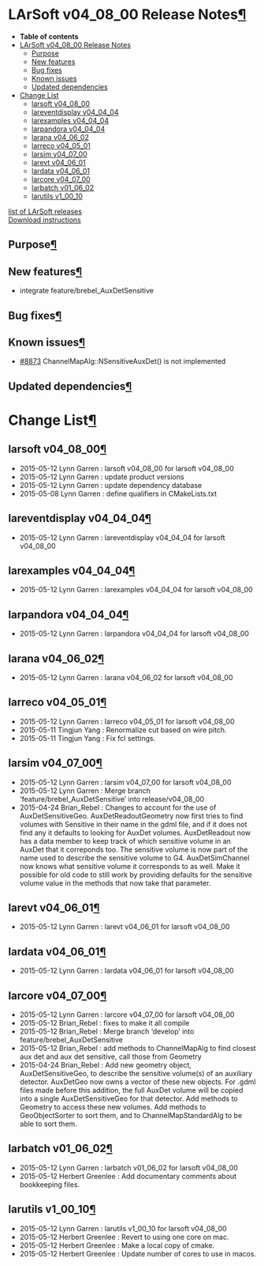 LArSoft v04\_08\_00 Release Notes[¶](#LArSoft-v04_08_00-Release-Notes)
======================================================================

-   **Table of contents**
-   [LArSoft v04\_08\_00 Release Notes](#LArSoft-v04_08_00-Release-Notes)
    -   [Purpose](#Purpose)
    -   [New features](#New-features)
    -   [Bug fixes](#Bug-fixes)
    -   [Known issues](#Known-issues)
    -   [Updated dependencies](#Updated-dependencies)
-   [Change List](#Change-List)
    -   [larsoft v04\_08\_00](#larsoft-v04_08_00)
    -   [lareventdisplay v04\_04\_04](#lareventdisplay-v04_04_04)
    -   [larexamples v04\_04\_04](#larexamples-v04_04_04)
    -   [larpandora v04\_04\_04](#larpandora-v04_04_04)
    -   [larana v04\_06\_02](#larana-v04_06_02)
    -   [larreco v04\_05\_01](#larreco-v04_05_01)
    -   [larsim v04\_07\_00](#larsim-v04_07_00)
    -   [larevt v04\_06\_01](#larevt-v04_06_01)
    -   [lardata v04\_06\_01](#lardata-v04_06_01)
    -   [larcore v04\_07\_00](#larcore-v04_07_00)
    -   [larbatch v01\_06\_02](#larbatch-v01_06_02)
    -   [larutils v1\_00\_10](#larutils-v1_00_10)

[list of LArSoft releases](LArSoft_release_list)\
[Download instructions](http://scisoft.fnal.gov/scisoft/bundles/larsoft/v04_08_00/larsoft-v04_08_00.html)


Purpose[¶](#Purpose)
--------------------


New features[¶](#New-features)
------------------------------

-   integrate feature/brebel\_AuxDetSensitive


Bug fixes[¶](#Bug-fixes)
------------------------


Known issues[¶](#Known-issues)
------------------------------

-   [\#8873](/redmine/issues/8873 "Bug: ChannelMapAlg::NSensitiveAuxDet() has no implementation (Closed)") ChannelMapAlg::NSensitiveAuxDet() is not implemented


Updated dependencies[¶](#Updated-dependencies)
----------------------------------------------


Change List[¶](#Change-List)
============================


larsoft v04\_08\_00[¶](#larsoft-v04_08_00)
------------------------------------------

-   2015-05-12 Lynn Garren : larsoft v04\_08\_00 for larsoft v04\_08\_00
-   2015-05-12 Lynn Garren : update product versions
-   2015-05-12 Lynn Garren : update dependency database
-   2015-05-08 Lynn Garren : define qualifiers in CMakeLists.txt


lareventdisplay v04\_04\_04[¶](#lareventdisplay-v04_04_04)
----------------------------------------------------------

-   2015-05-12 Lynn Garren : lareventdisplay v04\_04\_04 for larsoft v04\_08\_00


larexamples v04\_04\_04[¶](#larexamples-v04_04_04)
--------------------------------------------------

-   2015-05-12 Lynn Garren : larexamples v04\_04\_04 for larsoft v04\_08\_00


larpandora v04\_04\_04[¶](#larpandora-v04_04_04)
------------------------------------------------

-   2015-05-12 Lynn Garren : larpandora v04\_04\_04 for larsoft v04\_08\_00


larana v04\_06\_02[¶](#larana-v04_06_02)
----------------------------------------

-   2015-05-12 Lynn Garren : larana v04\_06\_02 for larsoft v04\_08\_00


larreco v04\_05\_01[¶](#larreco-v04_05_01)
------------------------------------------

-   2015-05-12 Lynn Garren : larreco v04\_05\_01 for larsoft v04\_08\_00
-   2015-05-11 Tingjun Yang : Renormalize cut based on wire pitch.
-   2015-05-11 Tingjun Yang : Fix fcl settings.


larsim v04\_07\_00[¶](#larsim-v04_07_00)
----------------------------------------

-   2015-05-12 Lynn Garren : larsim v04\_07\_00 for larsoft v04\_08\_00
-   2015-05-12 Lynn Garren : Merge branch ‘feature/brebel\_AuxDetSensitive’ into release/v04\_08\_00
-   2015-04-24 Brian\_Rebel : Changes to account for the use of AuxDetSensitiveGeo. AuxDetReadoutGeometry now first tries to find volumes with Sensitive in their name in the gdml file, and if it does not find any it defaults to looking for AuxDet volumes. AuxDetReadout now has a data member to keep track of which sensitive volume in an AuxDet that it correponds too. The sensitive volume is now part of the name used to describe the sensitive volume to G4. AuxDetSimChannel now knows what sensitive volume it corresponds to as well. Make it possible for old code to still work by providing defaults for the sensitive volume value in the methods that now take that parameter.


larevt v04\_06\_01[¶](#larevt-v04_06_01)
----------------------------------------

-   2015-05-12 Lynn Garren : larevt v04\_06\_01 for larsoft v04\_08\_00


lardata v04\_06\_01[¶](#lardata-v04_06_01)
------------------------------------------

-   2015-05-12 Lynn Garren : lardata v04\_06\_01 for larsoft v04\_08\_00


larcore v04\_07\_00[¶](#larcore-v04_07_00)
------------------------------------------

-   2015-05-12 Lynn Garren : larcore v04\_07\_00 for larsoft v04\_08\_00
-   2015-05-12 Brian\_Rebel : fixes to make it all compile
-   2015-05-12 Brian\_Rebel : Merge branch ‘develop’ into feature/brebel\_AuxDetSensitive
-   2015-05-12 Brian\_Rebel : add methods to ChannelMapAlg to find closest aux det and aux det sensitive, call those from Geometry
-   2015-04-24 Brian\_Rebel : Add new geometry object, AuxDetSensitiveGeo, to describe the sensitive volume(s) of an auxiliary detector. AuxDetGeo now owns a vector of these new objects. For .gdml files made before this addition, the full AuxDet volume will be copied into a single AuxDetSensitiveGeo for that detector. Add methods to Geometry to access these new volumes. Add methods to GeoObjectSorter to sort them, and to ChannelMapStandardAlg to be able to sort them.


larbatch v01\_06\_02[¶](#larbatch-v01_06_02)
--------------------------------------------

-   2015-05-12 Lynn Garren : larbatch v01\_06\_02 for larsoft v04\_08\_00
-   2015-05-12 Herbert Greenlee : Add documentary comments about bookkeeping files.


larutils v1\_00\_10[¶](#larutils-v1_00_10)
------------------------------------------

-   2015-05-12 Lynn Garren : larutils v1\_00\_10 for larsoft v04\_08\_00
-   2015-05-12 Herbert Greenlee : Revert to using one core on mac.
-   2015-05-12 Herbert Greenlee : Make a local copy of cmake.
-   2015-05-12 Herbert Greenlee : Update number of cores to use in macos.
